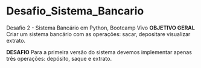 # Desafio_Sistema_Bancario
Desafio 2 - Sistema Bancário em Python, Bootcamp Vivo
**OBJETIVO GERAL**
Criar um sistema bancário com as operações: sacar, depositare visualizar extrato.


**DESAFIO**
Para a primeira versão do sistema devemos implementar apenas três operações: depósito, saque e extrato.
